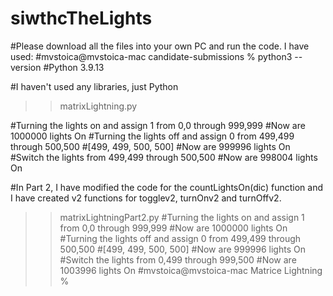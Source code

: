 # siwthcTheLights

#Please download all the files into your own PC and run the code.  I have used:
#mvstoica@mvstoica-mac candidate-submissions % python3 --version
#Python 3.9.13

#I haven't used any libraries, just Python


>>matrixLightning.py 

#Turning the lights on and assign 1 from 0,0 through 999,999
#Now are 1000000 lights On
#Turning the lights off and assign 0 from 499,499 through 500,500
#[499, 499, 500, 500]
#Now are 999996 lights On
#Switch the lights from 499,499 through 500,500
#Now are 998004 lights On


#In Part 2, I have modified the code for the countLightsOn(dic) function and I have created v2 functions for togglev2, turnOnv2 and turnOffv2.

>>matrixLightningPart2.py 
#Turning the lights on and assign 1 from 0,0 through 999,999
#Now are 1000000 lights On
#Turning the lights off and assign 0 from 499,499 through 500,500
#[499, 499, 500, 500]
#Now are 999996 lights On
#Switch the lights from 0,499 through 999,500
#Now are 1003996 lights On
#mvstoica@mvstoica-mac Matrice Lightning % 
